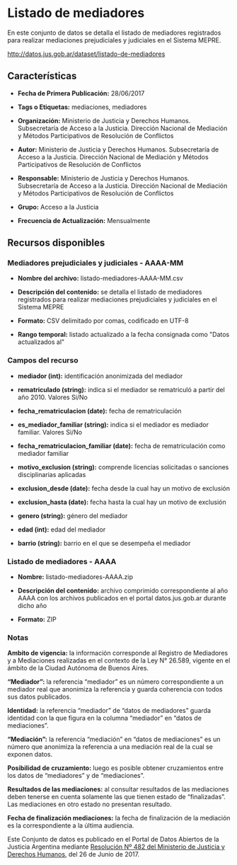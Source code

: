 Listado de mediadores
======================

En este conjunto de datos se detalla el listado de mediadores registrados para realizar mediaciones prejudiciales y judiciales en el Sistema MEPRE.

http://datos.jus.gob.ar/dataset/listado-de-mediadores

Características
---------------

-   **Fecha de Primera Publicación:** 28/06/2017

-   **Tags o Etiquetas:** mediaciones, mediadores

-   **Organización:** Ministerio de Justicia y Derechos Humanos. Subsecretaría de Acceso a la Justicia. Dirección Nacional de Mediación y Métodos Participativos de Resolución de Conflictos

-   **Autor:** Ministerio de Justicia y Derechos Humanos. Subsecretaría de Acceso a la Justicia. Dirección Nacional de Mediación y Métodos Participativos de Resolución de Conflictos

-   **Responsable:** Ministerio de Justicia y Derechos Humanos. Subsecretaría de Acceso a la Justicia. Dirección Nacional de Mediación y Métodos Participativos de Resolución de Conflictos

-   **Grupo:** Acceso a la Justicia

-   **Frecuencia de Actualización:** Mensualmente

Recursos disponibles
--------------------

### Mediadores prejudiciales y judiciales - AAAA-MM

-   **Nombre del archivo:** listado-mediadores-AAAA-MM.csv

-   **Descripción del contenido:** se detalla el listado de mediadores registrados para realizar mediaciones prejudiciales y judiciales en el Sistema MEPRE

-   **Formato:** CSV delimitado por comas, codificado en UTF-8

-   **Rango temporal:** listado actualizado a la fecha consignada como "Datos actualizados al"

### Campos del recurso

-   **mediador (int):** identificación anonimizada del mediador

-   **rematriculado (string):** indica si el mediador se rematriculó a partir del año 2010. Valores Si/No

-   **fecha_rematriculacion (date):** fecha de rematriculación

-   **es_mediador_familiar (string):** indica si el mediador es mediador familiar. Valores Si/No

-   **fecha_rematriculacion_familiar (date):** fecha de rematriculación como mediador familiar

-   **motivo_exclusion (string):** comprende licencias solicitadas o sanciones disciplinarias aplicadas

-   **exclusion_desde (date):** fecha desde la cual hay un motivo de exclusión

-   **exclusion_hasta (date):** fecha hasta la cual hay un motivo de exclusión

-   **genero (string):** género del mediador

-   **edad (int):** edad del mediador

-   **barrio (string):** barrio en el que se desempeña el mediador

### Listado de mediadores - AAAA

- **Nombre:** listado-mediadores-AAAA.zip

- **Descripción del contenido:** archivo comprimido correspondiente al año AAAA con los archivos publicados en el portal datos.jus.gob.ar durante dicho año

- **Formato:** ZIP

### Notas

**Ambito de vigencia:** la información corresponde al Registro de Mediadores y a Mediaciones realizadas en el contexto de la Ley N° 26.589, vigente en el ámbito de la Ciudad Autónoma de Buenos Aires.

**“Mediador”:** la referencia “mediador” es un número correspondiente a un mediador real que anonimiza la referencia y guarda coherencia con todos sus datos publicados.

**Identidad:** la referencia “mediador” de “datos de mediadores” guarda identidad con la que figura en la columna “mediador” en “datos de mediaciones”.

**“Mediación”:** la referencia “mediación” en “datos de mediaciones” es un número que anonimiza la referencia a una mediación real de la cual se exponen datos.

**Posibilidad de cruzamiento:** luego es posible obtener cruzamientos entre los datos de “mediadores” y de “mediaciones”.

**Resultados de las mediaciones:** al consultar resultados de las mediaciones deben tenerse en cuenta solamente las que tienen estado de “finalizadas”. Las mediaciones en otro estado no presentan resultado.

**Fecha de finalización mediaciones:** la fecha de finalización de la mediación es la correspondiente a la última audiencia.

Este Conjunto de datos es publicado en el Portal de Datos Abiertos de la Justicia Argentina mediante [Resolución Nº 482 del Ministerio de Justicia y Derechos Humanos](http://datos.jus.gob.ar/resoluciones/RESOL-2017-482-APN-MJ.pdf), del 26 de Junio de 2017.
